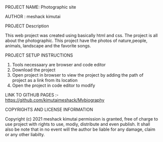 PROJECT NAME: Photographic site

AUTHOR      : meshack kimutai

PROJECT Description

This web project was created using basically html and css. 
The project is all about the photographic. This project have the photos of nature,people, animals, landscape and the favorite songs.

PROJECT SETUP INSTRUCTIONS 
1. Tools necessaary are browser and code editor
2. Download the project
3. Open project in browser to view the project by adding the path of project as a link from its location
4. Open the project in code editor to modify


LINK TO GITHUB PAGES :-
https://github.com/kimutaimeshack/Mybiography


COPYRIGHTS AND LICENSE INFORMATION

Copyright (c) 2021 meshack kimutai
permission is granted, free of charge to use project with rights to use, modiy, distribute and even publish.
It shall also be note that in no event will the author be liable for any damage, claim or any other liabilty.